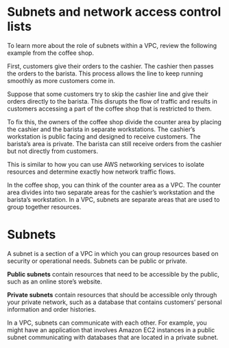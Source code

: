 # Subnets and network access control lists

To learn more about the role of subnets within a VPC, review the following example from the coffee shop.

First, customers give their orders to the cashier. The cashier then passes the orders to the barista. This process allows the line to keep running smoothly as more customers come in. 

Suppose that some customers try to skip the cashier line and give their orders directly to the barista. This disrupts the flow of traffic and results in customers accessing a part of the coffee shop that is restricted to them.

To fix this, the owners of the coffee shop divide the counter area by placing the cashier and the barista in separate workstations. The cashier’s workstation is public facing and designed to receive customers. The barista’s area is private. The barista can still receive orders from the cashier but not directly from customers.

This is similar to how you can use AWS networking services to isolate resources and determine exactly how network traffic flows.

In the coffee shop, you can think of the counter area as a VPC. The counter area divides into two separate areas for the cashier’s workstation and the barista’s workstation. In a VPC, subnets are separate areas that are used to group together resources.

# Subnets

A subnet is a section of a VPC in which you can group resources based on security or operational needs. Subnets can be public or private. 

**Public subnets** contain resources that need to be accessible by the public, such as an online store’s website.

**Private subnets** contain resources that should be accessible only through your private network, such as a database that contains customers’ personal information and order histories. 

In a VPC, subnets can communicate with each other. For example, you might have an application that involves Amazon EC2 instances in a public subnet communicating with databases that are located in a private subnet.



